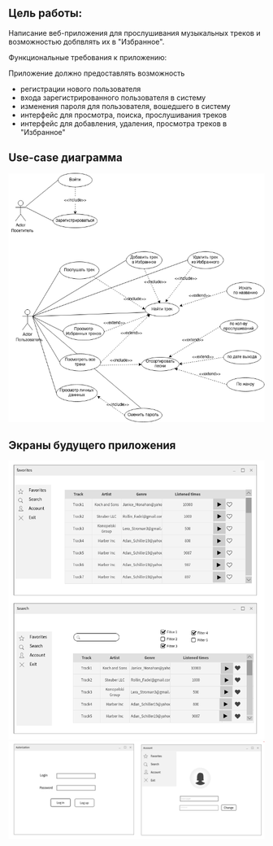 ## Цель работы:

Написание веб-приложения для прослушивания музыкальных треков и возможностью добпвлять их в "Избранное".

Функциональные требования к приложению:

Приложение должно предоставлять возможность
- регистрации нового пользователя
- входа зарегистрированного пользователя в систему
- изменения пароля для пользователя, вошедшего в систему
- интерфейс для просмотра, поиска, прослушивания треков
- интерфейс для добавления, удаления, просмотра треков в "Избранное" 

## Use-case диаграмма
![component](diagrams/Web_usecase.drawio.png)


## Экраны будущего приложения
![component](diagrams/web_interface1.png)
![component](diagrams/web_interface2.png)

